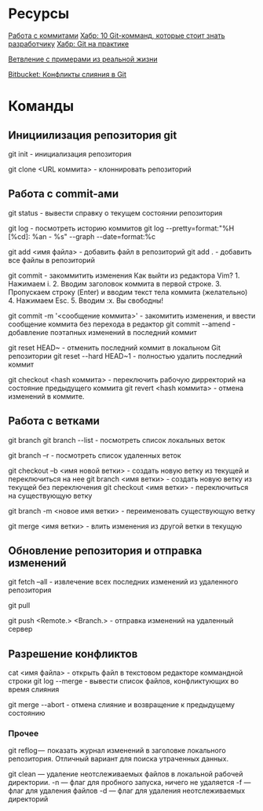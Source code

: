 # Ресурсы
[Работа с коммитами](https://igorsmolin.ru/2020/03/23/%D0%B1%D0%B0%D0%B7%D0%BE%D0%B2%D0%B0%D1%8F-%D1%80%D0%B0%D0%B1%D0%BE%D1%82%D0%B0-%D1%81-%D0%BA%D0%BE%D0%BC%D0%BC%D0%B8%D1%82%D0%B0%D0%BC%D0%B8-%D0%B2-git/)
[Хабр: 10 Git-комманд, которые стоит знать разработчику](https://habr.com/ru/company/skillbox/blog/442260/)
[Хабр: Git на практике](https://habr.com/ru/post/342116/)

[Ветвление с примерами из реальной жизни](https://proglib.io/p/vetvlenie-git-s-primerami-iz-realnoy-zhizni-2020-01-25)

[Bitbucket: Конфликты слияния в Git](https://www.atlassian.com/ru/git/tutorials/using-branches/merge-conflicts)


# Команды

## Инициилизация репозитория git

git init - инициализация репозитория

git clone <URL коммита> - клоннировать репозиторий

## Работа с commit-ами
git status - вывести справку о текущем состоянии репозитория

git log - посмотреть историю коммитов
git log --pretty=format:"%H [%cd]: %an - %s" --graph --date=format:%c


git add <имя файла> - добавить файл в репозиторий
git add . - добавить все файлы в репозиторий

git commit - закоммитить изменения
Как выйти из редактора Vim?
    1. Нажимаем i.
    2. Вводим заголовок коммита в первой строке.
    3. Пропускаем строку (Enter) и вводим текст тела коммита (желательно)
    4. Нажимаем Esc.
    5. Вводим :x.
    Вы свободны!

git commit -m '<cообщение коммита>' - закомитить изменения, и ввести сообщение коммита без перехода в редактор
git commit --amend - добавление поэтапных изменений в последний коммит



git reset HEAD~ - отменить последний коммит в локальном Git репозитории
git reset --hard HEAD~1 - полностью удалить последний коммит

git checkout <hash коммита> - переключить рабочую дирректорий на состояние предыдущего коммита
git revert <hash коммита> - отмена изменений в коммите.

## Работа с ветками

git branch
git branch --list - посмотреть список локальных веток

git branch –r - посмотреть список удаленных веток

git checkout –b <имя новой ветки> - создать новую ветку из текущей и переключиться на нее
git branch <имя ветки> - создать новую ветку из текущей без переключения
git checkout <имя ветки> - переключиться на существующую ветку

git branch -m <новое имя ветки> - переименовать существующую ветку

git merge <имя ветки> - влить изменения из другой ветки в текущую

## Обновление репозитория и отправка изменений

git fetch –all - извлечение всех последних изменений из удаленного репозитория

git pull

git push <Remote.> <Branch.> - отправка изменений на удаленный сервер




## Разрешение конфликтов

cat <имя файла> - открыть файл в текстовом редакторе коммандной строки
git log --merge - вывести список файлов, конфликтующих во время слияния

git merge --abort - отмена слияние и возвращение к предыдущему состоянию

### Прочее
git reflog —  показать журнал изменений в заголовке локального репозитория. Отличный вариант для поиска утраченных данных.

git clean — удаление неотслеживаемых файлов в локальной рабочей директории.
    -n — флаг для пробного запуска, ничего не удаляется
    -f — флаг для удаления файлов
    -d — флаг для удаления неотслеживаемых директорий